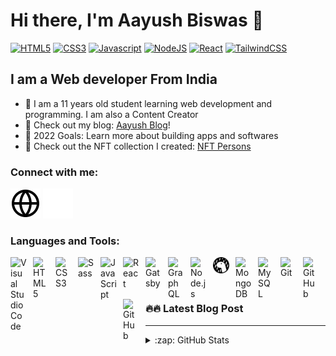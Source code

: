 # Hi there, I'm Aayush Biswas 👋

[![HTML5](https://img.shields.io/badge/html5%20-%23E34F26.svg?&style=for-the-badge&logo=html5&logoColor=white)](https://img.shields.io/badge/html5%20-%23E34F26.svg?&style=for-the-badge&logo=html5&logoColor=white)
[![CSS3](https://img.shields.io/badge/css3%20-%231572B6.svg?&style=for-the-badge&logo=css3&logoColor=white)](https://img.shields.io/badge/css3%20-%231572B6.svg?&style=for-the-badge&logo=css3&logoColor=white)
[![Javascript](https://img.shields.io/badge/javascript%20-%23323330.svg?&style=for-the-badge&logo=javascript&logoColor=%23F7DF1E)](https://img.shields.io/badge/javascript%20-%23323330.svg?&style=for-the-badge&logo=javascript&logoColor=%23F7DF1E)
[![NodeJS](https://img.shields.io/badge/node.js%20-%2343853D.svg?&style=for-the-badge&logo=node.js&logoColor=white)](https://img.shields.io/badge/node.js%20-%2343853D.svg?&style=for-the-badge&logo=node.js&logoColor=white)
[![React](https://img.shields.io/badge/react%20-%2320232a.svg?&style=for-the-badge&logo=react&logoColor=%2361DAFB)](https://img.shields.io/badge/react%20-%2320232a.svg?&style=for-the-badge&logo=react&logoColor=%2361DAFB)
[![TailwindCSS](https://img.shields.io/badge/Tailwindcss%20-informational.svg?&style=for-the-badge&logo=tailwindcss&logoColor=white)](https://img.shields.io/badge/Tailwindcss%20-informational.svg?&style=for-the-badge&logo=tailwindcss&logoColor=white)

## I am a Web developer From India

- 🌱 I am a 11 years old student learning web development and programming. I am also a Content Creator
- 🔭 Check out my blog: [Aayush Blog](https://aayush-blog.netlify.app/)!
- 🥅 2022 Goals: Learn more about building apps and softwares
- 🧑 Check out the NFT collection I created: [NFT Persons](https://opensea.io/collection/nftpersons)

### Connect with me:

[![blog](./img/globe-light.svg)](https://aayush-blog.netlify.app/#gh-light-mode-only)
[![blog](./img/globe-dark.svg)](https://aayush-blog.netlify.app/#gh-dark-mode-only)
&nbsp;&nbsp;

### Languages and Tools:

[<img align="left" alt="Visual Studio Code" width="26px" src="https://cdn.jsdelivr.net/gh/devicons/devicon/icons/vscode/vscode-original.svg" style="padding-right:10px;" />][website]
[<img align="left" alt="HTML5" width="26px" src="https://cdn.jsdelivr.net/gh/devicons/devicon/icons/html5/html5-original.svg" style="padding-right:10px;" />][website]
[<img align="left" alt="CSS3" width="26px" src="https://cdn.jsdelivr.net/gh/devicons/devicon/icons/css3/css3-original.svg" style="padding-right:10px;" />][website]
[<img align="left" alt="Sass" width="26px" src="https://cdn.jsdelivr.net/gh/devicons/devicon/icons/sass/sass-original.svg" style="padding-right:10px;" />][website]
[<img align="left" alt="JavaScript" width="26px" src="https://cdn.jsdelivr.net/gh/devicons/devicon/icons/javascript/javascript-original.svg" style="padding-right:10px;" />][website]
[<img align="left" alt="React" width="26px" src="https://cdn.jsdelivr.net/gh/devicons/devicon/icons/react/react-original.svg" style="padding-right:10px;" />][website]
[<img align="left" alt="Gatsby" width="26px" src="https://cdn.jsdelivr.net/gh/devicons/devicon/icons/gatsby/gatsby-original.svg" style="padding-right:10px;" />][website]
[<img align="left" alt="GraphQL" width="26px" src="https://cdn.jsdelivr.net/gh/devicons/devicon/icons/graphql/graphql-plain.svg" style="padding-right:10px;" />][website]
[<img align="left" alt="Node.js" width="26px" src="https://cdn.jsdelivr.net/gh/devicons/devicon/icons/nodejs/nodejs-original.svg" style="padding-right:10px;" />][website]
[<img align="left" alt="Deno" width="26px" src="./img/deno-light.svg" style="padding-right:10px;" />][website]
[<img align="left" alt="MongoDB" width="26px" src="https://cdn.jsdelivr.net/gh/devicons/devicon/icons/mongodb/mongodb-original.svg" style="padding-right:10px;" />][website]
[<img align="left" alt="MySQL" width="26px" src="https://cdn.jsdelivr.net/gh/devicons/devicon/icons/mysql/mysql-original.svg" style="padding-right:10px;" />][website]
[<img align="left" alt="Git" width="26px" src="https://cdn.jsdelivr.net/gh/devicons/devicon/icons/git/git-original.svg" style="padding-right:10px;" />][website]
[<img align="left" alt="GitHub" width="26px" src="https://user-images.githubusercontent.com/3369400/139447912-e0f43f33-6d9f-45f8-be46-2df5bbc91289.png" style="padding-right:10px;" />](website#gh-dark-mode-only)
[<img align="left" alt="GitHub" width="26px" src="https://user-images.githubusercontent.com/3369400/139448065-39a229ba-4b06-434b-bc67-616e2ed80c8f.png" style="padding-right:10px;" />](website#gh-light-mode-only)

<br />
<br />

---

### 🔥🔥 Latest Blog Post

<!-- BLOG-POST-LIST:START -->
<!-- BLOG-POST-LIST:END -->

---

<details>
  <summary>:zap: GitHub Stats</summary>

  <img align="left" alt="AayushBiswas's GitHub Stats" src="https://github-readme-stats.vercel.app/api?username=AayushBiswas&show_icons=true&hide_border=false&title_color=ff652f&icon_color=FFE400&bg_color=09131B&text_color=ffffff&border_color=0c1a25" />

</details>

[website]: https://aayush-blog..netlify.app
